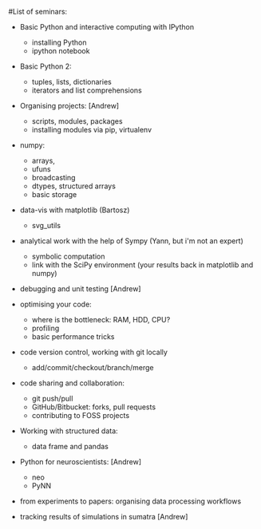 #List of seminars:

* Basic Python and interactive computing with IPython
    - installing Python
    - ipython notebook

* Basic Python 2:
    - tuples, lists, dictionaries
    - iterators and list comprehensions

* Organising projects: [Andrew]
    - scripts, modules, packages
    - installing modules via pip, virtualenv

* numpy:
    - arrays,
    - ufuns
    - broadcasting
    - dtypes, structured arrays
    - basic storage

* data-vis with matplotlib (Bartosz)
    - svg_utils

* analytical work with the help of Sympy  (Yann, but i'm not an expert)
    - symbolic computation
    - link with the SciPy environment
     (your results back in matplotlib and numpy)

* debugging and unit testing [Andrew]

* optimising your code:
    - where is the bottleneck: RAM, HDD, CPU?
    - profiling
    - basic performance tricks

* code version control, working with git locally 
    - add/commit/checkout/branch/merge

* code sharing and collaboration:
    - git push/pull
    - GitHub/Bitbucket: forks, pull requests
    - contributing to FOSS projects

* Working with structured data:
    * data frame and pandas

* Python for neuroscientists: [Andrew]
    - neo
    - PyNN

* from experiments to papers: organising data processing workflows

* tracking results of simulations in sumatra [Andrew]
